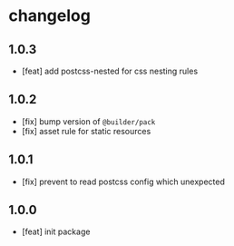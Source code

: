 # changelog

## 1.0.3

- [feat] add postcss-nested for css nesting rules

## 1.0.2

- [fix] bump version of `@builder/pack`
- [fix] asset rule for static resources

## 1.0.1

- [fix] prevent to read postcss config which unexpected

## 1.0.0

- [feat] init package
